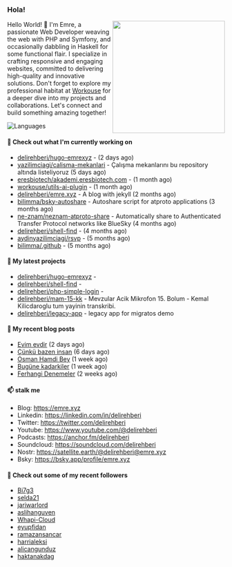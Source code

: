 <h3>Hola!</h3>
 

<img align="right" src="https://media.giphy.com/media/ZE6HYckyroMWwSp11C/giphy-downsized.gif" width="260">

Hello World! 👋 I'm Emre, a passionate Web Developer weaving the web with PHP and Symfony, and occasionally dabbling in Haskell for some functional flair. I specialize in crafting responsive and engaging websites, committed to delivering high-quality and innovative solutions. Don't forget to explore my professional habitat at [Workouse](https://workouse.com) for a deeper dive into my projects and collaborations. Let's connect and build something amazing together!

![Languages](https://github-readme-stats.vercel.app/api/top-langs/?username=delirehberi&layout=compact)

#### 👷 Check out what I'm currently working on

- [delirehberi/hugo-emrexyz](https://github.com/delirehberi/hugo-emrexyz) -  (2 days ago)
- [yazilimciagi/calisma-mekanlari](https://github.com/yazilimciagi/calisma-mekanlari) - Çalışma mekanlarını bu repository altında listeliyoruz (5 days ago)
- [eresbiotech/akademi.eresbiotech.com](https://github.com/eresbiotech/akademi.eresbiotech.com) -  (1 month ago)
- [workouse/utils-ai-plugin](https://github.com/workouse/utils-ai-plugin) -  (1 month ago)
- [delirehberi/emre.xyz](https://github.com/delirehberi/emre.xyz) - A blog with jekyll (2 months ago)
- [bilimma/bsky-autoshare](https://github.com/bilimma/bsky-autoshare) - Autoshare script for atproto applications (3 months ago)
- [ne-znam/neznam-atproto-share](https://github.com/ne-znam/neznam-atproto-share) - Automatically share to Authenticated Transfer Protocol networks like BlueSky (4 months ago)
- [delirehberi/shell-find](https://github.com/delirehberi/shell-find) -  (4 months ago)
- [aydinyazilimciagi/rsvp](https://github.com/aydinyazilimciagi/rsvp) -  (5 months ago)
- [bilimma/.github](https://github.com/bilimma/.github) -  (5 months ago)

#### 🌱 My latest projects

- [delirehberi/hugo-emrexyz](https://github.com/delirehberi/hugo-emrexyz) - 
- [delirehberi/shell-find](https://github.com/delirehberi/shell-find) - 
- [delirehberi/php-simple-login](https://github.com/delirehberi/php-simple-login) - 
- [delirehberi/mam-15-kk](https://github.com/delirehberi/mam-15-kk) - Mevzular Acik Mikrofon 15. Bolum - Kemal Kilicdaroglu tum yayinin transkribi. 
- [delirehberi/legacy-app](https://github.com/delirehberi/legacy-app) - legacy app for migratos demo

#### 📜 My recent blog posts 

- [Evim evdir](https://emre.xyz/posts/evim-evdir/) (2 days ago)
- [Çünkü bazen insan](https://emre.xyz/posts/cunku-bazen-insan/) (6 days ago)
- [Osman Hamdi Bey](https://emre.xyz/posts/osman-hamdi-bey/) (1 week ago)
- [Bugüne kadarkiler](https://emre.xyz/posts/bugune-kadarkiler/) (1 week ago)
- [Ferhangi Denemeler](https://emre.xyz/posts/ferhangi-denemeler/) (2 weeks ago) 

#### 📫 stalk me

- Blog: https://emre.xyz 
- Linkedin: https://linkedin.com/in/delirehberi
- Twitter: https://twitter.com/delirehberi
- Youtube: https://www.youtube.com/@delirehberi
- Podcasts: https://anchor.fm/delirehberi
- Soundcloud: https://soundcloud.com/delirehberi
- Nostr: https://satellite.earth/@delirehberi@emre.xyz
- Bsky: https://bsky.app/profile/emre.xyz


#### 👯 Check out some of my recent followers

- [Bi7g3](https://github.com/Bi7g3)
- [selda21](https://github.com/selda21)
- [jariwarlord](https://github.com/jariwarlord)
- [aslihanguven](https://github.com/aslihanguven)
- [Whapi-Cloud](https://github.com/Whapi-Cloud)
- [eyupfidan](https://github.com/eyupfidan)
- [ramazansancar](https://github.com/ramazansancar)
- [harrialeksi](https://github.com/harrialeksi)
- [alicangunduz](https://github.com/alicangunduz)
- [haktanakdag](https://github.com/haktanakdag)



